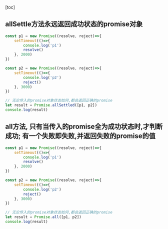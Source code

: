 [toc]

## allSettle方法永远返回成功状态的promise对象

```javascript
const p1 = new Promise((resolve, reject)=>{
    setTimeout(()=>{
        console.log('p1')
        resolve()
    }, 2000)
})

const p2 = new Promise((resolve, reject)=>{
    setTimeout(()=>{
        console.log('p2')
        reject()
    }, 3000)
})

// 无论传入的promise对象状态如何,都会返回正确的promise
let result = Promise.allSettled([p1, p2])
console.log(result)
```



## all方法, 只有当传入的promise全为成功状态时,才判断成功; 有一个失败即失败,并返回失败的promise的值

```javascript
const p1 = new Promise((resolve, reject)=>{
    setTimeout(()=>{
        console.log('p1')
        resolve()
    }, 2000)
})

const p2 = new Promise((resolve, reject)=>{
    setTimeout(()=>{
        console.log('p2')
        reject()
    }, 3000)
})

// 无论传入的promise对象状态如何,都会返回正确的promise
let result = Promise.all([p1, p2])
console.log(result)
```